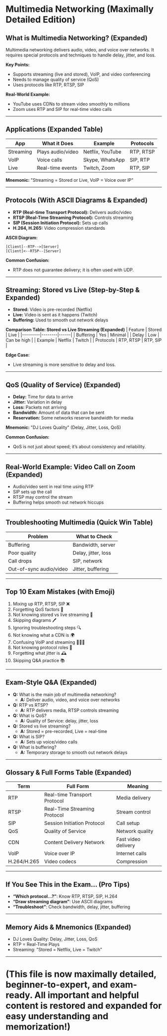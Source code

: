 # Multimedia Networking (Maximally Detailed Edition)

## What is Multimedia Networking? (Expanded)
Multimedia networking delivers audio, video, and voice over networks. It requires special protocols and techniques to handle delay, jitter, and loss.

**Key Points:**
- Supports streaming (live and stored), VoIP, and video conferencing
- Needs to manage quality of service (QoS)
- Uses protocols like RTP, RTSP, SIP

**Real-World Example:**
- YouTube uses CDNs to stream video smoothly to millions
- Zoom uses RTP and SIP for real-time video calls

---

## Applications (Expanded Table)
| App | What it Does | Example | Protocols |
|-----|--------------|---------|-----------|
| Streaming | Plays audio/video | Netflix, YouTube | RTP, RTSP |
| VoIP | Voice calls | Skype, WhatsApp | SIP, RTP |
| Live | Real-time events | Twitch, Zoom | RTP, SIP |

**Mnemonic:** "Streaming = Stored or Live, VoIP = Voice over IP"

---

## Protocols (With ASCII Diagrams & Expanded)
- **RTP (Real-time Transport Protocol):** Delivers audio/video
- **RTSP (Real-Time Streaming Protocol):** Controls streaming
- **SIP (Session Initiation Protocol):** Sets up calls
- **H.264, H.265:** Video compression standards

**ASCII Diagram:**
```
[Client]--RTP-->[Server]
[Client]<--RTSP--[Server]
```

**Common Confusion:**
- RTP does not guarantee delivery; it is often used with UDP.

---

## Streaming: Stored vs Live (Step-by-Step & Expanded)
- **Stored:** Video is pre-recorded (Netflix)
- **Live:** Video is sent as it happens (Twitch)
- **Buffering:** Used to smooth out network delays

**Comparison Table: Stored vs Live Streaming (Expanded)**
| Feature | Stored | Live |
|---------|--------|------|
| Buffering | Yes | Minimal |
| Delay | Low | Can be high |
| Example | Netflix | Twitch |
| Protocols | RTP, RTSP | RTP, SIP |

**Edge Case:**
- Live streaming is more sensitive to delay and loss.

---

## QoS (Quality of Service) (Expanded)
- **Delay:** Time for data to arrive
- **Jitter:** Variation in delay
- **Loss:** Packets not arriving
- **Bandwidth:** Amount of data that can be sent
- **Reservation:** Some networks reserve bandwidth for media

**Mnemonic:** "DJ Loves Quality" (Delay, Jitter, Loss, QoS)

**Common Confusion:**
- QoS is not just about speed; it’s about consistency and reliability.

---

## Real-World Example: Video Call on Zoom (Expanded)
- Audio/video sent in real time using RTP
- SIP sets up the call
- RTSP may control the stream
- Buffering helps smooth out network hiccups

---

## Troubleshooting Multimedia (Quick Win Table)
| Problem | What to Check |
|---------|--------------|
| Buffering | Bandwidth, server |
| Poor quality | Delay, jitter, loss |
| Call drops | SIP, network |
| Out-of-sync audio/video | Jitter, buffering |

---

## Top 10 Exam Mistakes (with Emoji)
1. Mixing up RTP, RTSP, SIP ❌
2. Forgetting QoS factors 🧩
3. Not knowing stored vs live streaming 🔄
4. Skipping diagrams 🖊️
5. Ignoring troubleshooting steps 🔍
6. Not knowing what a CDN is 🌍
7. Confusing VoIP and streaming 🧑‍🤝‍🧑
8. Not knowing protocol roles 📡
9. Forgetting what jitter is 🕰️
10. Skipping Q&A practice 📚

---

## Exam-Style Q&A (Expanded)
- **Q:** What is the main job of multimedia networking?
  - **A:** Deliver audio, video, and voice over networks
- **Q:** RTP vs RTSP?
  - **A:** RTP delivers media, RTSP controls streaming
- **Q:** What is QoS?
  - **A:** Quality of Service: delay, jitter, loss
- **Q:** Stored vs live streaming?
  - **A:** Stored = pre-recorded, Live = real-time
- **Q:** What is SIP?
  - **A:** Sets up voice/video calls
- **Q:** What is buffering?
  - **A:** Temporary storage to smooth out network delays

---

## Glossary & Full Forms Table (Expanded)
| Term | Full Form | Meaning |
|------|-----------|---------|
| RTP | Real-time Transport Protocol | Media delivery |
| RTSP | Real-Time Streaming Protocol | Stream control |
| SIP | Session Initiation Protocol | Call setup |
| QoS | Quality of Service | Network quality |
| CDN | Content Delivery Network | Fast video delivery |
| VoIP | Voice over IP | Internet calls |
| H.264/H.265 | Video codecs | Compression |

---

## If You See This in the Exam… (Pro Tips)
- **“Which protocol…?”**: Know RTP, RTSP, SIP, H.264
- **“Draw streaming diagram”**: Use ASCII diagrams
- **“Troubleshoot”**: Check bandwidth, delay, jitter, buffering

---

## Memory Aids & Mnemonics (Expanded)
- DJ Loves Quality: Delay, Jitter, Loss, QoS
- RTP = Real-Time Plays
- Streaming: "Stored = Netflix, Live = Twitch"

---

# (This file is now maximally detailed, beginner-to-expert, and exam-ready. All important and helpful content is restored and expanded for easy understanding and memorization!) 